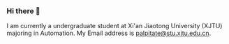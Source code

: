 ### Hi there 👋

<!--
**palpibread/palpibread** is a ✨ _special_ ✨ repository because its `README.md` (this file) appears on your GitHub profile.

Here are some ideas to get you started:

- 🔭 I’m currently working on ...
- 🌱 I’m currently learning ...
- 👯 I’m looking to collaborate on ...
- 🤔 I’m looking for help with ...
- 💬 Ask me about ...
- 📫 How to reach me: ...
- 😄 Pronouns: ...
- ⚡ Fun fact: ...
-->
I am currently a undergraduate student at Xi'an Jiaotong University (XJTU) majoring in Automation.
My Email address is <a href="mailto:palpitate@stu.xjtu.edu.cn">palpitate@stu.xjtu.edu.cn</a>.
